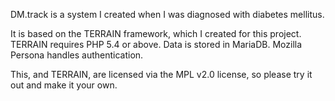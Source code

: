 DM.track is a system I created when I was diagnosed with diabetes mellitus.

It is based on the TERRAIN framework, which I created for this project.
TERRAIN requires PHP 5.4 or above. Data is stored in MariaDB. Mozilla Persona
handles authentication.

This, and TERRAIN, are licensed via the MPL v2.0 license, so please try it out
and make it your own.
